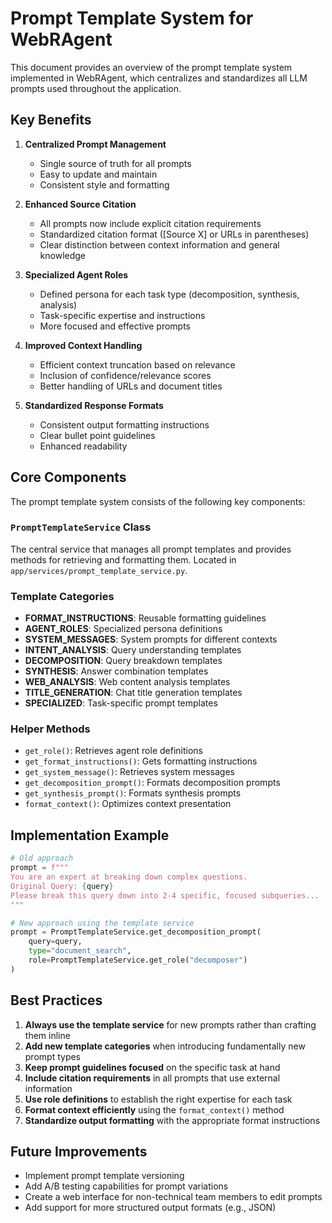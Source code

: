# Prompt Template System for WebRAgent

This document provides an overview of the prompt template system implemented in WebRAgent, which centralizes and standardizes all LLM prompts used throughout the application.

## Key Benefits

1. **Centralized Prompt Management**
   - Single source of truth for all prompts
   - Easy to update and maintain
   - Consistent style and formatting

2. **Enhanced Source Citation**
   - All prompts now include explicit citation requirements
   - Standardized citation format ([Source X] or URLs in parentheses)
   - Clear distinction between context information and general knowledge

3. **Specialized Agent Roles**
   - Defined persona for each task type (decomposition, synthesis, analysis)
   - Task-specific expertise and instructions
   - More focused and effective prompts

4. **Improved Context Handling**
   - Efficient context truncation based on relevance
   - Inclusion of confidence/relevance scores
   - Better handling of URLs and document titles

5. **Standardized Response Formats**
   - Consistent output formatting instructions
   - Clear bullet point guidelines
   - Enhanced readability

## Core Components

The prompt template system consists of the following key components:

### `PromptTemplateService` Class

The central service that manages all prompt templates and provides methods for retrieving and formatting them. Located in `app/services/prompt_template_service.py`.

### Template Categories

- **FORMAT_INSTRUCTIONS**: Reusable formatting guidelines
- **AGENT_ROLES**: Specialized persona definitions
- **SYSTEM_MESSAGES**: System prompts for different contexts
- **INTENT_ANALYSIS**: Query understanding templates
- **DECOMPOSITION**: Query breakdown templates
- **SYNTHESIS**: Answer combination templates
- **WEB_ANALYSIS**: Web content analysis templates
- **TITLE_GENERATION**: Chat title generation templates
- **SPECIALIZED**: Task-specific prompt templates

### Helper Methods

- `get_role()`: Retrieves agent role definitions
- `get_format_instructions()`: Gets formatting instructions
- `get_system_message()`: Retrieves system messages
- `get_decomposition_prompt()`: Formats decomposition prompts
- `get_synthesis_prompt()`: Formats synthesis prompts
- `format_context()`: Optimizes context presentation

## Implementation Example

```python
# Old approach
prompt = f"""
You are an expert at breaking down complex questions.
Original Query: {query}
Please break this query down into 2-4 specific, focused subqueries...
"""

# New approach using the template service
prompt = PromptTemplateService.get_decomposition_prompt(
    query=query,
    type="document_search",
    role=PromptTemplateService.get_role("decomposer")
)
```

## Best Practices

1. **Always use the template service** for new prompts rather than crafting them inline
2. **Add new template categories** when introducing fundamentally new prompt types
3. **Keep prompt guidelines focused** on the specific task at hand
4. **Include citation requirements** in all prompts that use external information
5. **Use role definitions** to establish the right expertise for each task
6. **Format context efficiently** using the `format_context()` method
7. **Standardize output formatting** with the appropriate format instructions

## Future Improvements

- Implement prompt template versioning
- Add A/B testing capabilities for prompt variations
- Create a web interface for non-technical team members to edit prompts
- Add support for more structured output formats (e.g., JSON)